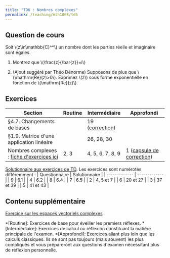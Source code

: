 ```yaml
---
title: "TD6 : Nombres complexes"
permalink: /teaching/mth1008/td6
---
```


## Question de cours

Soit \\(z\in\mathbb{C}^*\\) un nombre dont les parties réelle et imaginaire sont égales.

1. Montrez que \\(\frac{z}{\bar{z}}=i\\)

2. (Ajout suggéré par Théo Dénorme) Supposons de plus que \\(\mathrm{Re}(z)>0\\). Exprimez \\(z\\) sous forme exponentielle en fonction de \\(\mathrm{Re}(z)\\).

## Exercices

| Section                                                              | Routine | Intermédiaire                                   | Approfondi                                                                                                                                                                                                                                                                                                                                                               |
| -------------------------------------------------------------------- | ------- | ----------------------------------------------- | ------------------------------------------------------------------------------------------------------------------------------------------------------------------------------------------------------------------------------------------------------------------------------------------------------------------------------------------------------------------------ |
| §4.7. Changements de bases                                           |         | 19 ([correction](https://youtu.be/whFn20Htet8)) |                                                                                                                                                                                                                                                                                                                                                                          |
| §1.9. Matrice d'une application linéaire                             |         | 26, 28, 30                                      |                                                                                                                                                                                                                                                                                                                                                                          |
| Nombres complexes : [fiche d'exercices ici](/files/td-complexes.pdf) | 2, 3    | 4, 5, 6, 7, 8, 9                                | 1 ([capsule de correction](https://polymtlca0-my.sharepoint.com/:v:/g/personal/sacha_benarroch-lelong_polymtlus_ca/EbeewBUfL55BmtiUEEsMZHoBYl7DitV--KpTC02jcVjkhA?nav=eyJyZWZlcnJhbEluZm8iOnsicmVmZXJyYWxBcHAiOiJPbmVEcml2ZUZvckJ1c2luZXNzIiwicmVmZXJyYWxBcHBQbGF0Zm9ybSI6IldlYiIsInJlZmVycmFsTW9kZSI6InZpZXciLCJyZWZlcnJhbFZpZXciOiJNeUZpbGVzTGlua0NvcHkifX0&e=vvk3MJ)) |

[Solutionnaire aux exercices de TD](/files/td-complexes-sol.pdf). Les exercices sont numérotés différemment :
| Questionnaire | Solutionnaire |
| ------------- | ------------- |
| 9             | 6.1           |
| 4             | 6.2           |
| 8             | 6.4           |
| 7             | 6.5           |
| 2             | 4, 5 et 7     |
| 6             | 20 et 27      |
| 3             | 37 et 39      |
| 5             | 41 et 43      |



## Contenu supplémentaire
[Exercice sur les espaces vectoriels complexes](/files/corps-scalaires.pdf)

*[Routine]: Exercices de base pour éveiller les premiers réflexes.
*[Intermédiaire]: Exercices de calcul ou réflexion constituant la matière principale de l'examen.
*[Approfondi]: Exercices allant plus loin que les calculs classiques. Ils ne sont pas toujours (mais souvent) les plus compliqués et vous prépareront aux questions d'examen nécessitant plus de réflexion personnelle.